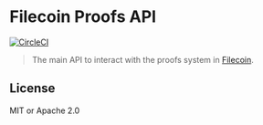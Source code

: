 # Filecoin Proofs API

[![CircleCI](https://circleci.com/gh/filecoin-project/rust-filecoin_proofs-api/tree/master.svg?style=svg)](https://circleci.com/gh/filecoin-project/rust-filecoin_proofs-api/tree/master)

> The main API to interact with the proofs system in [Filecoin](https://filecoin.io).


## License

MIT or Apache 2.0
